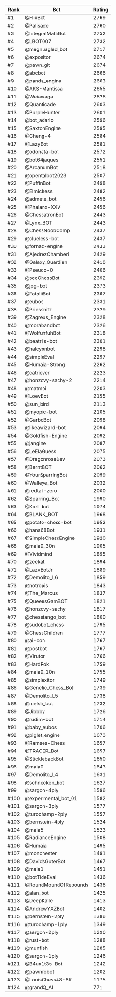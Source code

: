 Rank|Bot|Rating
---|---|---
#1|@FlixBot|2769
#2|@Palisade|2760
#3|@IntegralMathBot|2752
#4|@LBOT007|2732
#5|@magnusglad_bot|2717
#6|@expositor|2674
#7|@pawn_git|2674
#8|@abcbot|2666
#9|@panda_engine|2663
#10|@AKS-Mantissa|2655
#11|@Weiawaga|2626
#12|@Quanticade|2603
#13|@PurpleHunter|2601
#14|@bot_adario|2596
#15|@SaxtonEngine|2595
#16|@Cheng-4|2584
#17|@LazyBot|2581
#18|@odonata-bot|2572
#19|@bot64jaques|2551
#20|@ArcanumBot|2518
#21|@opentalbot2023|2507
#22|@PuffinBot|2498
#23|@Elmichess|2482
#24|@admete_bot|2456
#25|@Phalanx-XXV|2456
#26|@ChessatronBot|2443
#27|@Lynx_BOT|2443
#28|@ChessNoobComp|2437
#29|@clueless-bot|2437
#30|@fornax-engine|2433
#31|@AjedrezChamberi|2429
#32|@Galaxy_Guardian|2418
#33|@Pseudo-0|2406
#34|@seeChessBot|2392
#35|@jpg-bot|2373
#36|@FataliiBot|2367
#37|@eubos|2331
#38|@Priessnitz|2329
#39|@Zagreus_Engine|2328
#40|@morabandbot|2326
#41|@WolfuhfuhBot|2318
#42|@beatrijs-bot|2301
#43|@halcyonbot|2298
#44|@simpleEval|2297
#45|@Humaia-Strong|2262
#46|@catriever|2223
#47|@honzovy-sachy-2|2214
#48|@matmoi|2203
#49|@LoevBot|2155
#50|@sun_bird|2113
#51|@myopic-bot|2105
#52|@GarboBot|2098
#53|@likeawizard-bot|2094
#54|@Goldfish-Engine|2092
#55|@jangine|2087
#56|@LeElaGuess|2075
#57|@DragonroseDev|2073
#58|@BerntBOT|2062
#59|@YourSparringBot|2059
#60|@Walleye_Bot|2032
#61|@redtail-zero|2000
#62|@Sparring_Bot|1990
#63|@Karl-bot|1974
#64|@BLANK_BOT|1968
#65|@potato-chess-bot|1952
#66|@hans68Bot|1931
#67|@SimpleChessEngine|1920
#68|@maia9_30n|1905
#69|@Vividmind|1895
#70|@zeekat|1894
#71|@LazyBotJr|1889
#72|@Demolito_L6|1859
#73|@notropis|1843
#74|@The_Marcus|1837
#75|@QueensGamBOT|1821
#76|@honzovy-sachy|1817
#77|@chesstango_bot|1800
#78|@sudobot_chess|1795
#79|@ChessChildren|1777
#80|@ai-con|1767
#81|@postbot|1767
#82|@Virutor|1766
#83|@HardRok|1759
#84|@maia9_10n|1755
#85|@simplexitor|1749
#86|@Genetic_Chess_Bot|1739
#87|@Demolito_L5|1738
#88|@melsh_bot|1732
#89|@Jibbby|1726
#90|@rudim-bot|1714
#91|@baby_eubos|1706
#92|@piglet_engine|1673
#93|@Ramses-Chess|1657
#94|@TRACER_Bot|1657
#95|@SticklebackBot|1650
#96|@maia9|1643
#97|@Demolito_L4|1631
#98|@schnecken_bot|1627
#99|@sargon-4ply|1596
#100|@experimental_bot_01|1582
#101|@sargon-3ply|1577
#102|@turochamp-2ply|1557
#103|@bernstein-4ply|1524
#104|@maia5|1523
#105|@RadianceEngine|1508
#106|@Humaia|1495
#107|@monchester|1491
#108|@DavidsGuterBot|1467
#109|@maia1|1451
#110|@botTideEval|1436
#111|@RoundMoundOfRebounds|1436
#112|@alan_bot|1425
#113|@DeepKalle|1413
#114|@AndrewYXZBot|1402
#115|@bernstein-2ply|1386
#116|@turochamp-1ply|1349
#117|@sargon-2ply|1296
#118|@rust-bot|1288
#119|@munfish|1285
#120|@sargon-1ply|1246
#121|@B4ux1t3s-Bot|1242
#122|@pawnrobot|1202
#123|@LouisChess48-6K|1175
#124|@grandQ_AI|771
